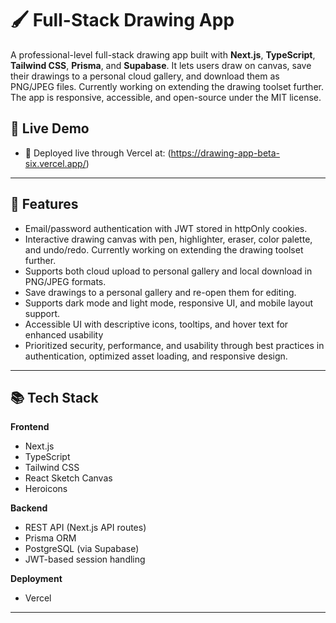 # 🖌️ Full-Stack Drawing App

A professional-level full-stack drawing app built with **Next.js**, **TypeScript**, **Tailwind CSS**, **Prisma**, and **Supabase**. It lets users draw on canvas, save their drawings to a personal cloud gallery, and download them as PNG/JPEG files. Currently working on extending the drawing toolset further. The app is responsive, accessible, and open-source under the MIT license.

## 🚀 Live Demo

- 🚀 Deployed live through Vercel at: (https://drawing-app-beta-six.vercel.app/)

---

## 🧩 Features

- Email/password authentication with JWT stored in httpOnly cookies.
- Interactive drawing canvas with pen, highlighter, eraser, color palette, and undo/redo. Currently working on extending the drawing toolset further.
- Supports both cloud upload to personal gallery and local download in PNG/JPEG formats.
- Save drawings to a personal gallery and re-open them for editing.
- Supports dark mode and light mode, responsive UI, and mobile layout support.
- Accessible UI with descriptive icons, tooltips, and hover text for enhanced usability
- Prioritized security, performance, and usability through best practices in authentication, optimized asset loading, and responsive design.

---

## 📚 Tech Stack

**Frontend**  
- Next.js  
- TypeScript  
- Tailwind CSS  
- React Sketch Canvas  
- Heroicons  

**Backend**  
- REST API (Next.js API routes)  
- Prisma ORM  
- PostgreSQL (via Supabase)  
- JWT-based session handling

**Deployment**  
- Vercel

---

